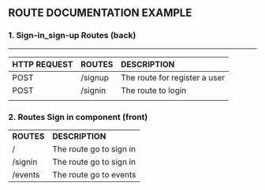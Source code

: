 ## ROUTE DOCUMENTATION EXAMPLE

### 1. Sign-in_sign-up Routes (back)

---

| HTTP REQUEST | ROUTES  | DESCRIPTION                   |
| :----------- | :------ | :---------------------------- |
| POST         | /signup | The route for register a user |
| POST         | /signin | The route to login            |
|              |         |                               |


### 2. Routes Sign in component (front)

|                  |                         |
| :--------------- | :---------------------- |
| **ROUTES** | **DESCRIPTION**   |
| /                | The route go to sign in |
| /signin          | The route go to sign in |
| /events          | The route go to events  |
